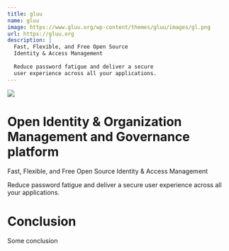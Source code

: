 ```yaml
---
title: gluu
name: gluu
image: https://www.gluu.org/wp-content/themes/gluu/images/gl.png
url: https://gluu.org
description: |
  Fast, Flexible, and Free Open Source 
  Identity & Access Management
  
  Reduce password fatigue and deliver a secure 
  user experience across all your applications.
---
```


![](https://www.gluu.org/wp-content/themes/gluu/images/gl.png)

# Open Identity & Organization Management and Governance platform
Fast, Flexible, and Free Open Source 
Identity & Access Management
  
Reduce password fatigue and deliver a secure 
user experience across all your applications.
  
# Conclusion
Some conclusion
